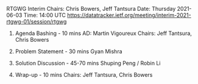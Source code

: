 RTGWG Interim
Chairs:  Chris Bowers, Jeff Tantsura
Date:   Thursday 2021-06-03 
Time:   14:00 UTC 
https://datatracker.ietf.org/meeting/interim-2021-rtgwg-01/session/rtgwg

1. Agenda Bashing - 10 mins
AD: Martin Vigoureux
Chairs: Jeff Tantsura, Chris Bowers

2. Problem Statement - 30 mins
Gyan Mishra

3. Solution Discussion - 45-70 mins
Shuping Peng / Robin Li

4. Wrap-up - 10 mins
Chairs: Jeff Tantsura, Chris Bowers

